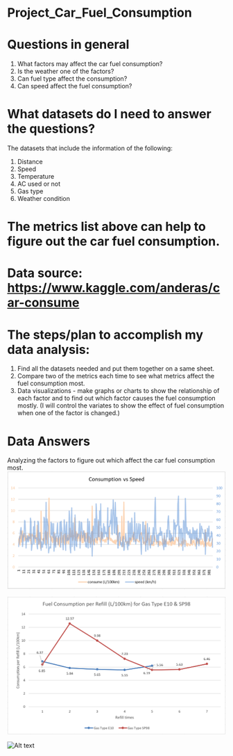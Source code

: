# Project_Car_Fuel_Consumption
# Questions in general
1. What factors may affect the car fuel consumption?
2. Is the weather one of the factors?
3. Can fuel type affect the consumption?
4. Can speed affect the fuel consumption?

# What datasets do I need to answer the questions?
The datasets that include the information of the following:
1. Distance
2. Speed
3. Temperature
4. AC used or not
5. Gas type
6. Weather condition

# The metrics list above can help to figure out the car fuel consumption.
# Data source: https://www.kaggle.com/anderas/car-consume

# The steps/plan to accomplish my data analysis:
1. Find all the datasets needed and put them together on a same sheet.
2. Compare two of the metrics each time to see what metrics affect the fuel consumption most.
3. Data visualizations - make graphs or charts to show the relationship of each factor and to find out which factor causes the fuel consumption mostly.
(I will control the variates to show the effect of fuel consumption when one of the factor is changed.)

# Data Answers
Analyzing the factors to figure out which affect the car fuel consumption most.
![Alt text](https://github.com/shenzihaofrank/Project_Shen/blob/master/Consumption%20vs%20Speed.PNG)

![Alt text](https://github.com/shenzihaofrank/Project_Shen/blob/master/Consumption%20per%20refill.PNG)

![Alt text](link)
